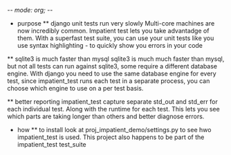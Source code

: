 -*- mode: org; -*-

* purpose
** django unit tests run very slowly
Multi-core machines are now incredibly common. Impatient test lets you
take advantadge of them.  With a superfast test suite, you can use
your unit tests like you use syntax highlighting - to quickly show you
errors in your code

** sqlite3 is much faster than mysql
sqlite3 is much much faster than mysql, but not all tests can run
against sqlite3, some require a different database engine. With django
you need to use the same database engine for every test, since
impatient_test runs each test in a separate process, you can choose
which engine to use on a per test basis.

** better reporting
impatient_test capture separate std_out and std_err for each
individual test.  Along with the runtime for each test.  This lets you
see which parts are taking longer than others and better diagnose
errors.

* how
** to install
look at proj_impatient_demo/settings.py to see hwo impatient_test is
used.  This project also happens to be part of the impatient_test
test_suite


